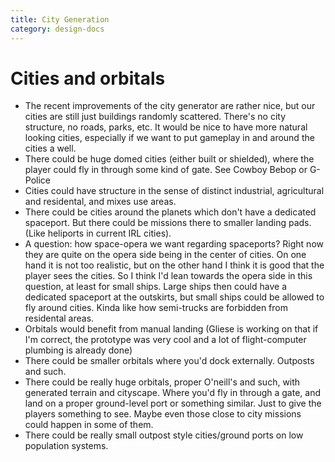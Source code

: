 ```yaml
---
title: City Generation
category: design-docs
---
```


# **Cities and orbitals**

- The recent improvements of the city generator are rather nice, but our cities are still just buildings randomly scattered. There's no city structure, no roads, parks, etc. It would be nice to have more natural looking cities, especially if we want to put gameplay in and around the cities a well.
- There could be huge domed cities (either built or shielded), where the player could fly in through some kind of gate. See Cowboy Bebop or G-Police
- Cities could have structure in the sense of distinct industrial, agricultural and residental, and mixes use areas. 
- There could be cities around the planets which don't have a dedicated spaceport. But there could be missions there to smaller landing pads. (Like heliports in current IRL cities). 
- A question: how space-opera we want regarding spaceports? Right now they are quite on the opera side being in the center of cities. On one hand it is not too realistic, but on the other hand I think it is good that the player sees the cities. So I think I'd lean towards the opera side in this question, at least for small ships. Large ships then could have a dedicated spaceport at the outskirts, but small ships could be allowed to fly around cities. Kinda like how semi-trucks are forbidden from residental areas.
- Orbitals would benefit from manual landing (Gliese is working on that if I'm correct, the prototype was very cool and a lot of flight-computer plumbing is already done)
- There could be smaller orbitals where you'd dock externally. Outposts and such.
- There could be really huge orbitals, proper O'neill's and such, with generated terrain and cityscape. Where you'd fly in through a gate, and land on a proper ground-level port or something similar. Just to give the players something to see. Maybe even those close to city missions could happen in some of them.
- There could be really small outpost style cities/ground ports on low population systems. 